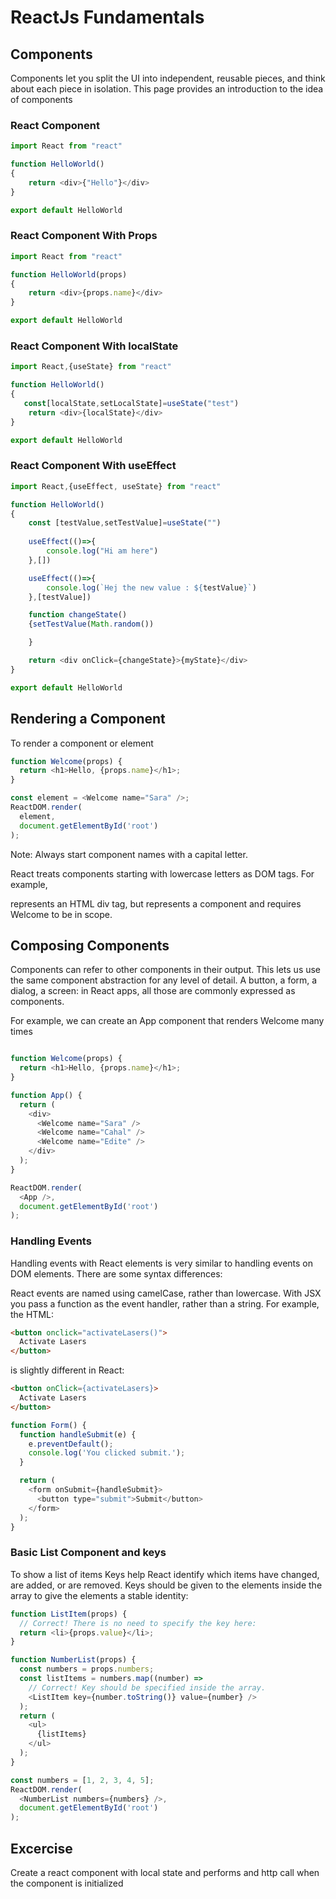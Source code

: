 # ReactJs Fundamentals

## Components
Components let you split the UI into independent, reusable pieces, and think about each piece in isolation. This page provides an introduction to the idea of components

### React Component

```js
import React from "react"

function HelloWorld()
{
    return <div>{"Hello"}</div>
}

export default HelloWorld
```

### React Component With Props

```js
import React from "react"

function HelloWorld(props)
{
    return <div>{props.name}</div>
}

export default HelloWorld
```

### React Component With localState

```js
import React,{useState} from "react"

function HelloWorld()
{
   const[localState,setLocalState]=useState("test")
    return <div>{localState}</div>
}

export default HelloWorld
```


### React Component With useEffect

```js
import React,{useEffect, useState} from "react"

function HelloWorld()
{   
    const [testValue,setTestValue]=useState("")
    
    useEffect(()=>{
        console.log("Hi am here")
    },[])

    useEffect(()=>{
        console.log(`Hej the new value : ${testValue}`)
    },[testValue])

    function changeState()
    {setTestValue(Math.random())

    }

    return <div onClick={changeState}>{myState}</div>
}

export default HelloWorld
```

## Rendering a Component
To render a component or element 
```js
function Welcome(props) {
  return <h1>Hello, {props.name}</h1>;
}

const element = <Welcome name="Sara" />;
ReactDOM.render(
  element,
  document.getElementById('root')
);
```
Note: Always start component names with a capital letter.

React treats components starting with lowercase letters as DOM tags. For example, <div /> represents an HTML div tag, but <Welcome /> represents a component and requires Welcome to be in scope.



## Composing Components
Components can refer to other components in their output. This lets us use the same component abstraction for any level of detail. A button, a form, a dialog, a screen: in React apps, all those are commonly expressed as components.

For example, we can create an App component that renders Welcome many times

```js

function Welcome(props) {
  return <h1>Hello, {props.name}</h1>;
}

function App() {
  return (
    <div>
      <Welcome name="Sara" />
      <Welcome name="Cahal" />
      <Welcome name="Edite" />
    </div>
  );
}

ReactDOM.render(
  <App />,
  document.getElementById('root')
);
```


### Handling Events

Handling events with React elements is very similar to handling events on DOM elements. There are some syntax differences:

React events are named using camelCase, rather than lowercase.
With JSX you pass a function as the event handler, rather than a string.
For example, the HTML:

```html
<button onclick="activateLasers()">
  Activate Lasers
</button>

```
is slightly different in React:
```html
<button onClick={activateLasers}>
  Activate Lasers
</button>
```

```js
function Form() {
  function handleSubmit(e) {
    e.preventDefault();
    console.log('You clicked submit.');
  }

  return (
    <form onSubmit={handleSubmit}>
      <button type="submit">Submit</button>
    </form>
  );
}

```

### Basic List Component and keys
To show a list of items
Keys help React identify which items have changed, are added, or are removed. Keys should be given to the elements inside the array to give the elements a stable identity:


```js
function ListItem(props) {
  // Correct! There is no need to specify the key here:
  return <li>{props.value}</li>;
}

function NumberList(props) {
  const numbers = props.numbers;
  const listItems = numbers.map((number) =>
    // Correct! Key should be specified inside the array.
    <ListItem key={number.toString()} value={number} />
  );
  return (
    <ul>
      {listItems}
    </ul>
  );
}

const numbers = [1, 2, 3, 4, 5];
ReactDOM.render(
  <NumberList numbers={numbers} />,
  document.getElementById('root')
);
```

## Excercise

Create a react component with local state and performs and http call when the component is initialized
